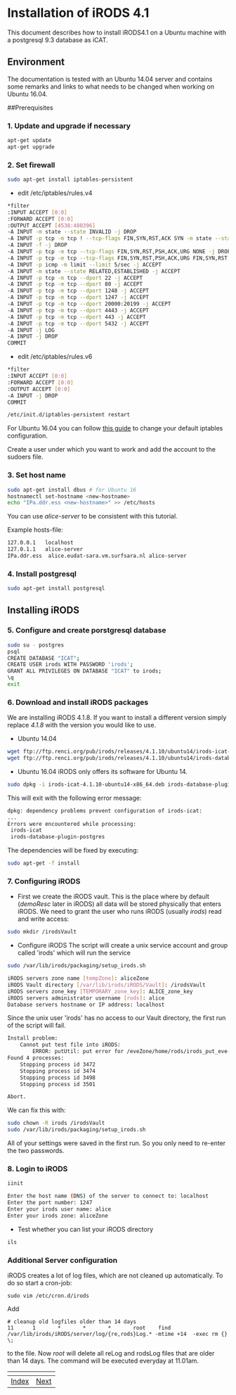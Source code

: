 # Installation of iRODS 4.1
This document describes how to install iRODS4.1 on a Ubuntu machine with a postgresql 9.3 database as iCAT.

## Environment
The documentation is tested with an Ubuntu 14.04 server and contains some remarks and links to what needs to be changed when working on Ubuntu 16.04.

##Prerequisites
### 1. Update and upgrade if necessary
```sh
apt-get update
apt-get upgrade
```
### 2. Set firewall
```sh
sudo apt-get install iptables-persistent
```
- edit /etc/iptables/rules.v4
```sh
*filter
:INPUT ACCEPT [0:0]
:FORWARD ACCEPT [0:0]
:OUTPUT ACCEPT [4538:480396]
-A INPUT -m state --state INVALID -j DROP
-A INPUT -p tcp -m tcp ! --tcp-flags FIN,SYN,RST,ACK SYN -m state --state NEW -j DROP
-A INPUT -f -j DROP
-A INPUT -p tcp -m tcp --tcp-flags FIN,SYN,RST,PSH,ACK,URG NONE -j DROP
-A INPUT -p tcp -m tcp --tcp-flags FIN,SYN,RST,PSH,ACK,URG FIN,SYN,RST,PSH,ACK,URG -j DROP
-A INPUT -p icmp -m limit --limit 5/sec -j ACCEPT
-A INPUT -m state --state RELATED,ESTABLISHED -j ACCEPT
-A INPUT -p tcp -m tcp --dport 22 -j ACCEPT
-A INPUT -p tcp -m tcp --dport 80 -j ACCEPT
-A INPUT -p tcp -m tcp --dport 1248 -j ACCEPT
-A INPUT -p tcp -m tcp --dport 1247 -j ACCEPT
-A INPUT -p tcp -m tcp --dport 20000:20199 -j ACCEPT
-A INPUT -p tcp -m tcp --dport 4443 -j ACCEPT
-A INPUT -p tcp -m tcp --dport 443 -j ACCEPT
-A INPUT -p tcp -m tcp --dport 5432 -j ACCEPT
-A INPUT -j LOG
-A INPUT -j DROP
COMMIT
```
- edit /etc/iptables/rules.v6
```sh
*filter
:INPUT ACCEPT [0:0]
:FORWARD ACCEPT [0:0]
:OUTPUT ACCEPT [0:0]
-A INPUT -j DROP
COMMIT
```

```sh
/etc/init.d/iptables-persistent restart
```
For Ubuntu 16.04 you can follow [this guide](http://dev-notes.eu/2016/08/persistent-iptables-rules-in-ubuntu-16-04-xenial-xerus/) to change your default iptables configuration.

Create a user under which you want to work and add the account to the sudoers file.

### 3. Set host name

```sh
sudo apt-get install dbus # for Ubuntu 16
hostnamectl set-hostname <new-hostname>
echo "IPa.ddr.ess <new-hostname>" >> /etc/hosts
```
You can use *alice-server* to be consistent with this tutorial.

Example hosts-file:
```sh
127.0.0.1   localhost
127.0.1.1	alice-server
IPa.ddr.ess  alice.eudat-sara.vm.surfsara.nl alice-server
```

### 4. Install postgresql
```sh
sudo apt-get install postgresql
```

## Installing iRODS
### 5. Configure and create porstgresql database
```sh
sudo su - postgres
psql
CREATE DATABASE "ICAT";
CREATE USER irods WITH PASSWORD 'irods';
GRANT ALL PRIVILEGES ON DATABASE "ICAT" to irods;
\q
exit
```
### 6. Download and install iRODS packages
We are installing iRODS 4.1.8. If you want to install a different version simply replace *4.1.8* with the version you would like to use.
- Ubuntu 14.04
 ```sh
 wget ftp://ftp.renci.org/pub/irods/releases/4.1.10/ubuntu14/irods-icat-4.1.10-ubuntu14-x86_64.deb
 wget ftp://ftp.renci.org/pub/irods/releases/4.1.10/ubuntu14/irods-database-plugin-postgres-1.10-ubuntu14-x86_64.deb
 ```
- Ubuntu 16.04
 iRODS only offers its software for Ubuntu 14. 

```sh
sudo dpkg -i irods-icat-4.1.10-ubuntu14-x86_64.deb irods-database-plugin-postgres-1.10-ubuntu14-x86_64.deb
```
This will exit with the following error message:
```sh
dpkg: dependency problems prevent configuration of irods-icat:
...
Errors were encountered while processing:
 irods-icat
 irods-database-plugin-postgres
```
The dependencies will be fixed by executing:
```sh
sudo apt-get -f install
```

### 7. Configuring iRODS
- First we create the iRODS vault. This is the place where by default (*demoResc* later in iRODS) all data will be stored physically that enters iRODS. We need to grant the user who runs iRODS (usually *irods*) read and write access:
```sh
sudo mkdir /irodsVault
```

- Configure iRODS
The script will create a unix service account and group called 'irods' which will run the service

```sh
sudo /var/lib/irods/packaging/setup_irods.sh
```

```sh
iRODS servers zone name [tempZone]: aliceZone
iRODS Vault directory [/var/lib/irods/iRODS/Vault]: /irodsVault
iRODS servers zone_key [TEMPORARY_zone_key]: ALICE_zone_key
iRODS servers administrator username [rods]: alice
Database servers hostname or IP address: localhost
```

Since the unix user 'irods' has no access to our Vault directory, the first run of the script will fail.

```sh
Install problem:
    Cannot put test file into iRODS:
        ERROR: putUtil: put error for /eveZone/home/rods/irods_put_eve-server.tmp, status = -520013 status = -520013 UNIX_FILE_MKDIR_ERR, Permission denied
Found 4 processes:
	Stopping process id 3472
	Stopping process id 3474
	Stopping process id 3498
	Stopping process id 3501

Abort.
```

We can fix this with:

```sh
sudo chown -R irods /irodsVault
sudo /var/lib/irods/packaging/setup_irods.sh
```
All of your settings were saved in the first run. So you only need to re-enter the two passwords.

### 8. Login to iRODS

```sh
iinit
```

```sh
Enter the host name (DNS) of the server to connect to: localhost
Enter the port number: 1247
Enter your irods user name: alice
Enter your irods zone: aliceZone
```
- Test whether you can list your iRODS directory
```sh
ils
```

### Additional Server configuration
iRODS creates a lot of log files, which are not cleaned up automatically. To do so start a cron-job:
```
sudo vim /etc/cron.d/irods
```
Add
```
# cleanup old logfiles older than 14 days
11      1       *       *       *       root    find /var/lib/irods/iRODS/server/log/{re,rods}Log.* -mtime +14  -exec rm {} \;
```
to the file. 
Now *root* will delete all reLog and rodsLog files that are older than 14 days. The command will be executed everyday at 11.01am.

[]()|[]()
----|----
 [Index](https://github.com/EUDAT-Training/B2SAFE-B2STAGE-Training)  | [Next](01-iRODS-handson-user.md)

